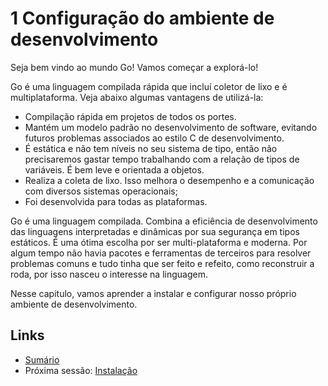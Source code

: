 # 1 Configuração do ambiente de desenvolvimento

Seja bem vindo ao mundo Go! Vamos começar a explorá-lo!

Go é uma linguagem compilada rápida que incluí coletor de lixo e é multiplataforma. Veja abaixo algumas vantagens de utilizá-la:

- Compilação rápida em projetos de todos os portes.
- Mantém um modelo padrão no desenvolvimento de software, evitando futuros problemas associados ao estilo C de desenvolvimento.
- É estática e não tem níveis no seu sistema de tipo, então não precisaremos gastar tempo trabalhando com a relação de tipos de variáveis. É bem leve e orientada a objetos.
- Realiza a coleta de lixo. Isso melhora o desempenho e a comunicação com diversos sistemas operacionais;
- Foi desenvolvida para todas as plataformas.

Go é uma linguagem compilada. Combina a eficiência de desenvolvimento das linguagens interpretadas e dinâmicas por sua segurança em tipos estáticos. É uma ótima escolha por ser multi-plataforma e moderna. Por algum tempo não havia pacotes e ferramentas de terceiros para resolver problemas comuns e tudo tinha que ser feito e refeito, como reconstruir a roda, por isso nasceu o interesse na linguagem.

Nesse capitulo, vamos aprender a instalar e configurar nosso próprio ambiente de desenvolvimento.

## Links

- [Sumário](preface.md)
- Próxima sessão: [Instalação](01.1.md)
